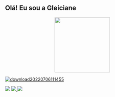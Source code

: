 ## Olá! Eu sou a Gleiciane 

<div align="center">
 <a href="https://github.com/">
 <img height="180em" src="https://github-readme-stats.vercel.app/api?username=Gleiciane&show_icons=Falso&theme=dracula&include_all_commits=true&count_private=true"/>
</div>
</div>
  
 <div>
 
 ![download20220706111455](https://user-images.githubusercontent.com/109320087/179359816-346c0b2d-73b0-465d-bab8-b0a768955378.png)
  
 <a href="https://instagram.com/gleice.veras98" target="_blank"><img src="https://img.shields.io/badge/-Instagram-%23E4405F?style=for-the-badge&logo=instagram&logoColor=white" target="_blank"></a>
 <a href = "mailto:gleicianeveras2015@gmail.com"><img src="https://img.shields.io/badge/-Gmail-%23333?style=for-the-badge&logo=gmail&logoColor=white" target="_blank">    </a>
 <a href="https://www.linkedin.com/in/gleiciane-s-5a5884109" target="_blank"><img src="https://img.shields.io/badge/-LinkedIn-%230077B5?style=for-the-badge&logo=linkedin&logoColor=white" target="_blank"></a> 
 
</div>
  
  
